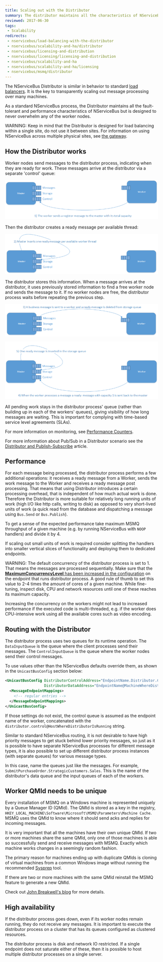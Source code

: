 ```yaml
---
title: Scaling out with the Distributor
summary: The distributor maintains all the characteristics of NServiceBus but is designed never to overwhelm any of the worker nodes.
reviewed: 2017-06-30
tags:
 - Scalability
redirects:
 - nservicebus/load-balancing-with-the-distributor
 - nservicebus/scalability-and-ha/distributor
 - nservicebus/licensing-and-distribution
 - nservicebus/licensing/licensing-and-distribution
 - nservicebus/scalability-and-ha
 - nservicebus/scalability-and-ha/licensing
 - nservicebus/msmq/distributor
---
```


The NServiceBus Distributor is similar in behavior to standard [load balancers](https://en.wikipedia.org/wiki/Load_balancing_%28computing%29). It is the key to transparently scaling out message processing over many machines.

As a standard NServiceBus process, the Distributor maintains all the fault-tolerant and performance characteristics of NServiceBus but is designed to never overwhelm any of the worker nodes.

WARNING: Keep in mind that the Distributor is designed for load balancing within a single site, do not use it between sites. For information on using NServiceBus across multiple physical sites, see [the gateway](/nservicebus/gateway/multi-site-deployments.md).


## How the Distributor works

Worker nodes send messages to the distributor process, indicating when they are ready for work. These messages arrive at the distributor via a separate 'control' queue:

![worker registration](how-distributor-works-1.png)

Then the distributor creates a ready message per available thread:

![worker registration](how-distributor-works-2.png)

The distributor stores this information. When a message arrives at the distributor, it uses previously stored information to find a free worker node and sends the message to it. If no worker nodes are free, the distributor process waits before repeating the previous step.

![worker registration](how-distributor-works-3.png)

![worker registration](how-distributor-works-4.png)

All pending work stays in the distributor process' queue (rather than building up in each of the workers' queues), giving visibility of how long messages are waiting. This is important for complying with time-based service level agreements (SLAs).

For more information on monitoring, see [Performance Counters](/nservicebus/operations/performance-counters.md).

For more information about Pub/Sub in a Distributor scenario see the [Distributor and Publish-Subscribe](/transports/msmq/distributor/publish-subscribe.md) article.


## Performance

For each message being processed, the distributor process performs a few additional operations: it receives a ready message from a Worker, sends the work message to the Worker and receives a ready message post processing. That means that using Distributor introduces a certain processing overhead, that is independent of how much actual work is done. Therefore the Distributor is more suitable for relatively long running units of work (high I/O like http calls, writing to disk) as opposed to very short-lived units of work (a quick read from the database and dispatching a message using `Bus.Send` or  `Bus.Publish`).

To get a sense of the expected performance take maximum MSMQ throughput of a given machine (e.g. by running NServiceBus with `NOOP` handlers) and divide it by 4.

If scaling out small units of work is required consider splitting the handlers into smaller vertical slices of functionality and deploying them to dedicated endpoints.

WARNING: The default concurrency of the distributor process is set to 1. That means the messages are processed sequentially. Make sure that the [**MaximumConcurrencyLevel** has been increased in the configuration](/nservicebus/operations/tuning.md#tuning-concurrency) on the endpoint that runs distributor process. A good rule of thumb to set this value to 2-4 times the amount of cores of a given machine. While fine-tuning, inspect disk, CPU and network resources until one of these reaches its maximum capacity.

Increasing the concurrency on the workers might not lead to increased performance if the executed code is multi-threaded, e.g. if the worker does CPU-intensive work using all the available cores such as video encoding.


## Routing with the Distributor

The distributor process uses two queues for its runtime operation. The `DataInputQueue` is the queue where the client processes send their messages. The `ControlInputQueue` is the queue where the worker nodes send their control messages.

To use values other than the NServiceBus defaults override them, as shown in the `UnicastBusConfig` section below:

```xml
<UnicastBusConfig DistributorControlAddress="EndpointName.Distributor.Control@MachineWhereDistributorRuns"
                  DistributorDataAddress="EndpointName@MachineWhereDistributorRuns">
  <MessageEndpointMappings>
    <!-- regular entries -->
  </MessageEndpointMappings>
</UnicastBusConfig>
```

If those settings do not exist, the control queue is assumed as the endpoint name of the worker, concatenated with the `distributor.control@HostWhereDistributorIsRunning` string.

Similar to standard NServiceBus routing, it is not desirable to have high priority messages to get stuck behind lower priority messages, so just as it is possible to have separate NServiceBus processes for different message types, it is also possible to set up different distributor process instances (with separate queues) for various message types.

In this case, name the queues just like the messages. For example, `SubmitPurchaseOrder.StrategicCustomers.Sales`. This is the name of the distributor's data queue and the input queues of each of the workers.


## Worker QMId needs to be unique

Every installation of MSMQ on a Windows machine is represented uniquely by a Queue Manager ID (QMId). The QMId is stored as a key in the registry, `HKEY_LOCAL_MACHINE\Software\Microsoft\MSMQ\Parameters\Machine Cache`. MSMQ uses the QMId to know where it should send acks and replies for incoming messages.

It is very important that all the machines have their own unique QMId. If two or more machines share the same QMId, only one of those machines is able so successfully send and receive messages with MSMQ. Exactly which machine works changes in a seemingly random fashion.

The primary reason for machines ending up with duplicate QMIds is cloning of virtual machines from a common Windows image without running the recommended [Sysprep](https://technet.microsoft.com/en-us/library/cc766049.aspx) tool.

If there are two or more machines with the same QMId reinstall the MSMQ feature to generate a new QMId.

Check out [John Breakwell's blog](https://blogs.msdn.microsoft.com/johnbreakwell/2007/02/06/msmq-prefers-to-be-unique/) for more details.


## High availability

If the distributor process goes down, even if its worker nodes remain running, they do not receive any messages. It is important to execute the distributor process on a cluster that has its queues configured as clustered resources.

The distributor process is disk and network IO restricted. If a single endpoint does not saturate either of these, then it is possible to host multiple distributor processes on a single server.
